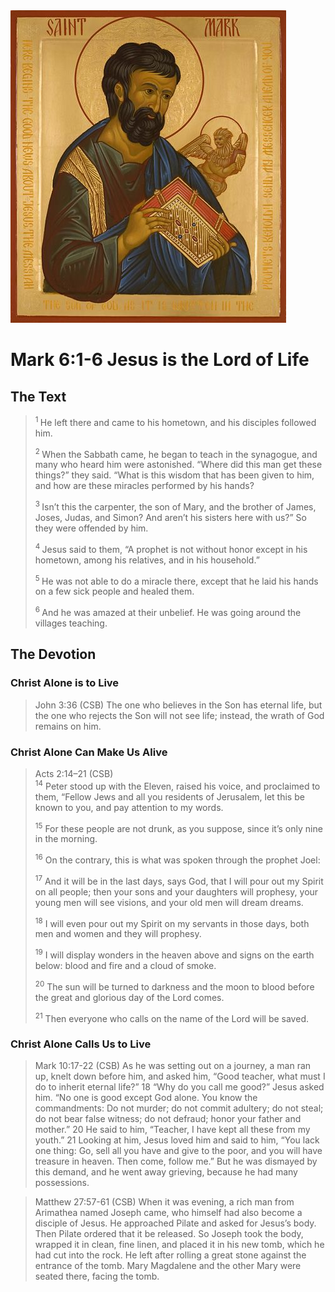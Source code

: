 <img class="intro-right" src="art-mark.jpg">

# Mark 6:1-6	Jesus is the Lord of Life

## The Text

><sup> 1 </sup> He left there and came to his hometown, and his disciples followed him. 
>
><sup> 2 </sup> When the Sabbath came, he began to teach in the synagogue, and many who heard him were astonished. “Where did this man get these things?” they said. “What is this wisdom that has been given to him, and how are these miracles performed by his hands? 
>
><sup> 3 </sup> Isn’t this the carpenter, the son of Mary, and the brother of James, Joses, Judas, and Simon? And aren’t his sisters here with us?” So they were offended by him. 
>
><sup> 4 </sup> Jesus said to them, “A prophet is not without honor except in his hometown, among his relatives, and in his household.” 
>
><sup> 5 </sup> He was not able to do a miracle there, except that he laid his hands on a few sick people and healed them. 
>
><sup> 6 </sup> And he was amazed at their unbelief. He was going around the villages teaching.

## The Devotion

### Christ Alone is to Live

>John 3:36 (CSB) The one who believes in the Son has eternal life, but the one who rejects the Son will not see life; instead, the wrath of God remains on him.

### Christ Alone Can Make Us Alive

>Acts 2:14–21 (CSB)  
><sup>14</sup> Peter stood up with the Eleven, raised his voice, and proclaimed to them, “Fellow Jews and all you residents of Jerusalem, let this be known to you, and pay attention to my words. 
>
><sup>15</sup> For these people are not drunk, as you suppose, since it’s only nine in the morning. 
>
><sup>16</sup> On the contrary, this is what was spoken through the prophet Joel: 
>
><sup>17</sup> And it will be in the last days, says God, that I will pour out my Spirit on all people; then your sons and your daughters will prophesy, your young men will see visions, and your old men will dream dreams. 
>
><sup>18</sup> I will even pour out my Spirit on my servants in those days, both men and women and they will prophesy. 
>
><sup>19</sup> I will display wonders in the heaven above and signs on the earth below: blood and fire and a cloud of smoke. 
>
><sup>20</sup> The sun will be turned to darkness and the moon to blood before the great and glorious day of the Lord comes. 
>
><sup>21</sup> Then everyone who calls on the name of the Lord will be saved.

### Christ Alone Calls Us to Live

>Mark 10:17-22 (CSB) As he was setting out on a journey, a man ran up, knelt down before him, and asked him, “Good teacher, what must I do to inherit eternal life?”
18 “Why do you call me good?” Jesus asked him. “No one is good except God alone. You know the commandments: Do not murder; do not commit adultery; do not steal; do not bear false witness; do not defraud; honor your father and mother.”
20 He said to him, “Teacher, I have kept all these from my youth.”
21 Looking at him, Jesus loved him and said to him, “You lack one thing: Go, sell all you have and give to the poor, and you will have treasure in heaven. Then come, follow me.” But he was dismayed by this demand, and he went away grieving, because he had many possessions.

>Matthew 27:57-61 (CSB) When it was evening, a rich man from Arimathea named Joseph came, who himself had also become a disciple of Jesus. He approached Pilate and asked for Jesus’s body. Then Pilate ordered that it be released. So Joseph took the body, wrapped it in clean, fine linen, and placed it in his new tomb, which he had cut into the rock. He left after rolling a great stone against the entrance of the tomb. Mary Magdalene and the other Mary were seated there, facing the tomb.
